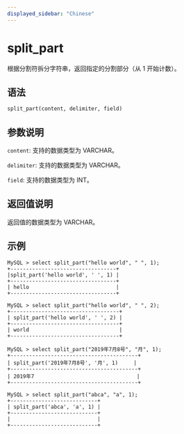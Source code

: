 ```yaml
---
displayed_sidebar: "Chinese"
---
```


# split_part



根据分割符拆分字符串，返回指定的分割部分（从 1 开始计数）。

## 语法

```Haskell
split_part(content, delimiter, field)
```

## 参数说明

`content`: 支持的数据类型为 VARCHAR。

`delimiter`: 支持的数据类型为 VARCHAR。

`field`: 支持的数据类型为 INT。

## 返回值说明

返回值的数据类型为 VARCHAR。

## 示例

```Plain Text
MySQL > select split_part("hello world", " ", 1);
+----------------------------------+
|split_part('hello world', ' ', 1) |
+----------------------------------+
| hello                            |
+----------------------------------+

MySQL > select split_part("hello world", " ", 2);
+-----------------------------------+
| split_part('hello world', ' ', 2) |
+-----------------------------------+
| world                             |
+-----------------------------------+

MySQL > select split_part("2019年7月8号", "月", 1);
+-----------------------------------------+
| split_part('2019年7月8号', '月', 1)     |
+-----------------------------------------+
| 2019年7                                 |
+-----------------------------------------+

MySQL > select split_part("abca", "a", 1);
+----------------------------+
| split_part('abca', 'a', 1) |
+----------------------------+
|                            |
+----------------------------+
```
